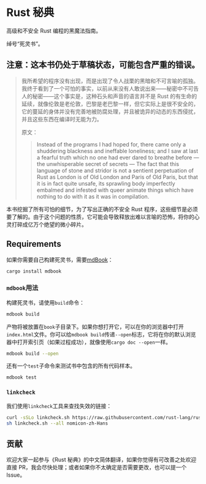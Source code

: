 # Rust 秘典

高级和不安全 Rust 编程的黑魔法指南。

绰号“死灵书”。

## 注意：这本书仍处于草稿状态，可能包含严重的错误。

> 我所希望的程序没有出现，而是出现了令人战栗的黑暗和不可言喻的孤独。我终于看到了一个可怕的事实，以前从来没有人敢说出来——秘密中不可告人的秘密——这个事实是，这种石头和声音的语言并不是 Rust 的有生命的延续，就像伦敦是老伦敦，巴黎是老巴黎一样，但它实际上是很不安全的，它的蔓延的身体并没有完善地被防腐处理，并且被诡异的动态的东西侵扰，并且这些东西在编译时无能为力。
>
> 原文：
> > Instead of the programs I had hoped for, there came only a shuddering blackness and ineffable loneliness; and I saw at last a fearful truth which no one had ever dared to breathe before — the unwhisperable secret of secrets — The fact that this language of stone and stridor is not a sentient perpetuation of Rust as London is of Old London and Paris of Old Paris, but that it is in fact quite unsafe, its sprawling body imperfectly embalmed and infested with queer animate things which have nothing to do with it as it was in compilation.

本书挖掘了所有可怕的细节，为了写出正确的不安全 Rust 程序，这些细节是必须要了解的。由于这个问题的性质，它可能会导致释放出难以言喻的恐怖，将你的心灵打碎成亿万个绝望的微小碎片。

## Requirements

如果你需要自己构建死灵书，需要[mdBook]：

[mdBook]: https://github.com/rust-lang/mdBook

```bash
cargo install mdbook
```

### `mdbook`用法

构建死灵书，请使用`build`命令：

```bash
mdbook build
```

产物将被放置在`book`子目录下。如果你想打开它，可以在你的浏览器中打开`index.html`文件。你可以给`mdbook build`传递`--open`标志，它将在你的默认浏览器中打开索引页（如果过程成功），就像使用`cargo doc --open`一样。

```bash
mdbook build --open
```

还有一个`test`子命令来测试书中包含的所有代码样本。

```bash
mdbook test
```

### `linkcheck`

我们使用`linkcheck`工具来查找失效的链接：

```sh
curl -sSLo linkcheck.sh https://raw.githubusercontent.com/rust-lang/rust/master/src/tools/linkchecker/linkcheck.sh
sh linkcheck.sh --all nomicon-zh-Hans
```

## 贡献

欢迎大家一起参与《Rust 秘典》的中文简体翻译，如果你觉得有可改善之处欢迎直接 PR，我会尽快处理；或者如果你不太确定是否需要更改，也可以提一个 Issue。
